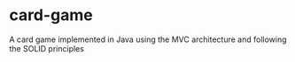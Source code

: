 # card-game
A card game implemented in Java using the MVC architecture and following the SOLID principles
